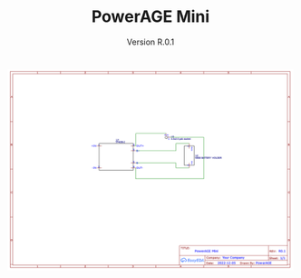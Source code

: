 # <center> PowerAGE  Mini</center>
<center>Version R.0.1</center>

#

[![Header](https://github.com/Devayzer/PowerAGE/blob/main/Hardware/MINI/Version%20R.0.1/Schematic_PowerAGE-Mini_2024-06-28.png)](https://github.com/Devayzer/PowerAGE/blob/main/Hardware/MINI/Version%20R.0.1/Schematic_PowerAGE-Mini_2024-06-28.png)